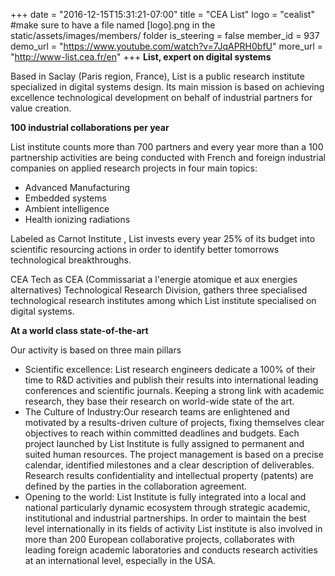 +++
date = "2016-12-15T15:31:21-07:00"
title = "CEA List"
logo = "cealist" #make sure to have a file named [logo].png in the static/assets/images/members/ folder
is_steering = false
member_id = 937
demo_url = "https://www.youtube.com/watch?v=7JqAPRH0bfU"
more_url = "http://www-list.cea.fr/en"
+++
<b>List, expert on digital systems</b>

Based in Saclay (Paris region, France), List is a public research institute specialized in digital systems design. Its main mission is based on achieving excellence technological development on behalf of industrial partners for value creation.

<b>100 industrial collaborations per year</b>

List institute counts more than 700 partners and every year more than a 100 partnership activities are being conducted with French and foreign industrial companies on applied research projects in four main topics:
<ul>
<li>Advanced Manufacturing</li>
<li>Embedded systems</li>
<li>Ambient intelligence</li>
<li>Health ionizing radiations</li>
</ul>
Labeled as Carnot Institute , List invests every year 25% of its budget into scientific resourcing actions in order to identify better tomorrows technological breakthroughs.

CEA Tech as CEA (Commissariat a l'energie atomique et aux energies alternatives) Technological Research Division, gathers three specialised technological research institutes among which List institute specialised on digital systems.

<b>At a world class state-of-the-art</b>

Our activity is based on three main pillars
<ul>
<li>Scientific excellence: List research engineers dedicate a 100% of their time to R&D activities and publish their results into international leading conferences and scientific journals. Keeping a strong link with academic research, they base their research on world-wide state of the art.</li>
<li>The Culture of Industry:Our research teams are enlightened and motivated by a results-driven culture of projects, fixing themselves clear objectives to reach within committed deadlines and budgets. Each project launched by List Institute is fully assigned to permanent and suited human resources. The project management is based on a precise calendar, identified milestones and a clear description of deliverables. Research results confidentiality and intellectual property (patents) are defined by the parties in the collaboration agreement.</li>
<li>Opening to the world: List Institute is fully integrated into a local and national particularly dynamic ecosystem through strategic academic, institutional and industrial partnerships. In order to maintain the best level internationally in its fields of activity List institute is also involved in more than 200 European collaborative projects, collaborates with leading foreign academic laboratories and conducts research activities at an international level, especially in the USA.</li>
</ul>